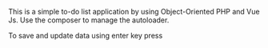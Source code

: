 This is a simple to-do list application by using Object-Oriented PHP and Vue Js. Use the composer to manage the autoloader.

To save and update data using enter key press